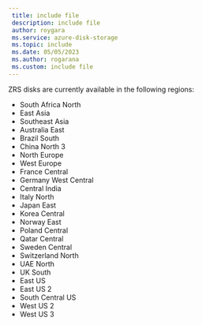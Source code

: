 ```yaml
---
 title: include file
 description: include file
 author: roygara
 ms.service: azure-disk-storage
 ms.topic: include
 ms.date: 05/05/2023
 ms.author: rogarana
 ms.custom: include file
---
```


ZRS disks are currently available in the following regions:
- South Africa North
- East Asia
- Southeast Asia
- Australia East
- Brazil South
- China North 3
- North Europe
- West Europe
- France Central
- Germany West Central
- Central India
- Italy North
- Japan East
- Korea Central
- Norway East
- Poland Central
- Qatar Central
- Sweden Central
- Switzerland North
- UAE North
- UK South
- East US
- East US 2
- South Central US
- West US 2
- West US 3
